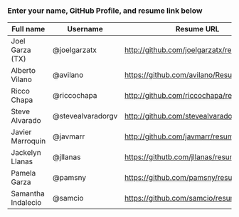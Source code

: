 ### Enter your name, GitHub Profile, and resume link below

| Full name          | Username          | Resume URL                                | Website URL                       |
|--------------------|-------------------|-------------------------------------------|-----------------------------------|
| Joel Garza (TX)    | @joelgarzatx      | http://github.com/joelgarzatx/resume      |                                   |
| Alberto Vilano     | @avilano          | https://github.com/avilano/Resume         | https://avilano.github.io/        |
| Ricco Chapa        | @riccochapa       | http://github.com/riccochapa/resume       | https://riccochapa.github.io      |
| Steve Alvarado     | @stevealvaradorgv | http://github.com/stevealvaradorgv/resume | http://stevealvaradorgv.github.io |
| Javier Marroquin   | @javmarr          | http://github.com/javmarr/resume          |                                   |
| Jackelyn Llanas    | @jllanas          | https://githutb.com/jllanas/resume        | http://jllanas.github.io/         |
| Pamela Garza       | @pamsny           | https://github.com/pamsny/resume          |                                   |
| Samantha Indalecio | @samcio           | https://github.com/samcio/resume          |                                   |
